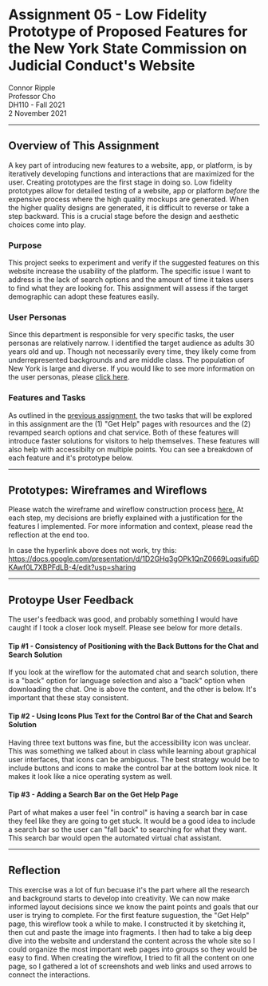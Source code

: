 # Assignment 05 - Low Fidelity Prototype of Proposed Features for the New York State Commission on Judicial Conduct's Website

Connor Ripple <br>
Professor Cho <br>
DH110 - Fall 2021 <br>
2 November 2021 <br>

---

## Overview of This Assignment

A key part of introducing new features to a website, app, or platform, is by iteratively developing functions and interactions that are maximized for the user. Creating prototypes are the first stage in doing so. Low fidelity prototypes allow for detailed testing of a website, app or platform *before* the expensive process where the high quality mockups are generated. When the higher quality designs are generated, it is difficult to reverse or take a step backward. This is a crucial stage before the design and aesthetic choices come into play. 

### Purpose 

This project seeks to experiment and verify if the suggested features on this website increase the usability of the platform. The specific issue I want to address is the lack of search options and the amount of time it takes users to find what they are looking for. This assignment will assess if the target demographic can adopt these features easily. 

### User Personas

Since this department is responsible for very specific tasks, the user personas are relatively narrow. I identified the target audience as adults 30 years old and up. Though not necessarily every time, they likely come from underrepresented backgrounds and are middle class. The population of New York is large and diverse. If you would like to see more information on the user personas, please [click here](https://github.com/cjripple/DH110-SEM1F/tree/main/assignment04). 

### Features and Tasks

As outlined in the [previous assignment,](https://github.com/cjripple/DH110-SEM1F/tree/main/assignment04) the two tasks that will be explored in this assignment are the (1) "Get Help" pages with resources and the (2) revamped search options and chat service. Both of these features will introduce faster solutions for visitors to help themselves. These features will also help with accessibilty on multiple points. You can see a breakdown of each feature and it's prototype below. 

---

## Prototypes: Wireframes and Wireflows

Please watch the wireframe and wireflow construction process [here.](https://docs.google.com/presentation/d/1D2GHq3gOPk1QnZ0669Loqsifu6DKAwf0L7XBPFdLB-4/edit?usp=sharing) At each step, my decisions are briefly explained with a justification for the features I implemented. For more information and context, please read the reflection at the end too. 

In case the hyperlink above does not work, try this: https://docs.google.com/presentation/d/1D2GHq3gOPk1QnZ0669Loqsifu6DKAwf0L7XBPFdLB-4/edit?usp=sharing

---

## Protoype User Feedback

The user's feedback was good, and probably something I would have caught if I took a closer look myself. Please see below for more details. 

#### Tip #1 - Consistency of Positioning with the Back Buttons for the Chat and Search Solution

If you look at the wireflow for the automated chat and search solution, there is a "back" option for language selection and also a "back" option when downloading the chat. One is above the content, and the other is below. It's important that these stay consistent. 

#### Tip #2 - Using Icons Plus Text for the Control Bar of the Chat and Search Solution

Having three text buttons was fine, but the accessibility icon was unclear. This was something we talked about in class while learning about graphical user interfaces, that icons can be ambiguous. The best strategy would be to include buttons and icons to make the control bar at the bottom look nice. It makes it look like a nice operating system as well. 

#### Tip #3 - Adding a Search Bar on the Get Help Page

Part of what makes a user feel "in control" is having a search bar in case they feel like they are going to get stuck. It would be a good idea to include a search bar so the user can "fall back" to searching for what they want. This search bar would open the automated virtual chat assistant. 

---

## Reflection

This exercise was a lot of fun becuase it's the part where all the research and background starts to develop into creativity. We can now make informed layout decisions since we know the paint points and goals that our user is trying to complete. For the first feature suguestion, the "Get Help" page, this wireflow took a while to make. I constructed it by sketching it, then cut and paste the image into fragments. I then had to take a big deep dive into the website and understand the content across the whole site so I could organize the most important web pages into groups so they would be easy to find. When creating the wireflow, I tried to fit all the content on one page, so I gathered a lot of screenshots and web links and used arrows to connect the interactions. 

